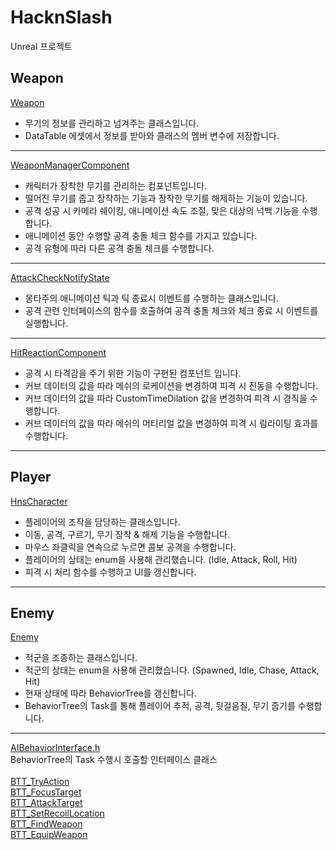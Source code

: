 # HacknSlash
Unreal 프로젝트
## Weapon
[Weapon](https://github.com/hourglass/HacknSlash/blob/main/Source/HacknSlash/Weapon.cpp)  
- 무기의 정보를 관리하고 넘겨주는 클래스입니다.  
- DataTable 에셋에서 정보를 받아와 클래스의 멤버 변수에 저장합니다.  
---
[WeaponManagerComponent](https://github.com/hourglass/HacknSlash/blob/main/Source/HacknSlash/WeaponManagerComponent.cpp)  
- 캐릭터가 장착한 무기를 관리하는 컴포넌트입니다.  
- 떨어진 무기를 줍고 장착하는 기능과 장착한 무기를 해제하는 기능이 있습니다.  
- 공격 성공 시 카메라 쉐이킹, 애니메이션 속도 조절, 맞은 대상의 넉백 기능을 수행합니다.  
- 애니메이션 동안 수행할 공격 충돌 체크 함수를 가지고 있습니다.  
- 공격 유형에 따라 다른 공격 충돌 체크를 수행합니다.  
---
[AttackCheckNotifyState](https://github.com/hourglass/HacknSlash/blob/main/Source/HacknSlash/AttackCheckNotifyState.cpp)  
- 몽타주의 애니메이션 틱과 틱 종료시 이벤트를 수행하는 클래스입니다.  
- 공격 관련 인터페이스의 함수를 호출하여 공격 충돌 체크와 체크 종료 시 이벤트를 실행합니다.  
---
[HitReactionComponent](https://github.com/hourglass/HacknSlash/blob/main/Source/HacknSlash/HitReactionComponent.cpp)  
- 공격 시 타격감을 주기 위한 기능이 구현된 컴포넌트 입니다.  
- 커브 데이터의 값을 따라 메쉬의 로케이션을 변경하여 피격 시 진동을 수행합니다.  
- 커브 데이터의 값을 따라 CustomTimeDilation 값을 변경하여 피격 시 경직을 수행합니다.  
- 커브 데이터의 값을 따라 메쉬의 머티리얼 값을 변경하여 피격 시 림라이팅 효과를 수행합니다.  
---
## Player
[HnsCharacter](https://github.com/hourglass/HacknSlash/blob/main/Source/HacknSlash/HnsCharacter.cpp)  
- 플레이어의 조작을 담당하는 클래스입니다.  
- 이동, 공격, 구르기, 무기 장착 & 해제 기능을 수행합니다.
- 마우스 좌클릭을 연속으로 누르면 콤보 공격을 수행합니다.  
- 플레이어의 상태는 enum을 사용해 관리했습니다. (Idle, Attack, Roll, Hit)  
- 피격 시 처리 함수를 수행하고 UI를 갱신합니다.  
---
## Enemy
[Enemy](https://github.com/hourglass/HacknSlash/blob/main/Source/HacknSlash/Enemy.cpp)  
- 적군을 조종하는 클래스입니다.  
- 적군의 상태는 enum을 사용해 관리했습니다. (Spawned, Idle, Chase, Attack, Hit)  
- 현재 상태에 따라 BehaviorTree를 갱신합니다.  
- BehaviorTree의 Task를 통해 플레이어 추적, 공격, 뒷걸음질, 무기 줍기를 수행합니다.  
---
[AIBehaviorInterface.h](https://github.com/hourglass/HacknSlash/blob/main/Source/HacknSlash/AIBehaviorInterface.h)  
BehaviorTree의 Task 수행시 호출할 인터페이스 클래스  
<br/>
[BTT_TryAction](https://github.com/hourglass/HacknSlash/blob/main/Source/HacknSlash/BTT_TryAction.cpp)  
[BTT_FocusTarget](https://github.com/hourglass/HacknSlash/blob/main/Source/HacknSlash/BTT_FocusTarget.cpp)  
[BTT_AttackTarget](https://github.com/hourglass/HacknSlash/blob/main/Source/HacknSlash/BTT_AttackTarget.cpp)  
[BTT_SetRecoilLocation](https://github.com/hourglass/HacknSlash/blob/main/Source/HacknSlash/BTT_SetRecoilLocation.cpp)  
[BTT_FindWeapon](https://github.com/hourglass/HacknSlash/blob/main/Source/HacknSlash/BTT_FindWeapon.cpp)  
[BTT_EquipWeapon](https://github.com/hourglass/HacknSlash/blob/main/Source/HacknSlash/BTT_EquipWeapon.cpp)  
